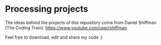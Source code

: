 # Processing projects

The ideas behind the projects of this repository come from Daniel Shiffman (The Coding Train):
https://www.youtube.com/user/shiffman

Feel free to download, edit and share my code :)
